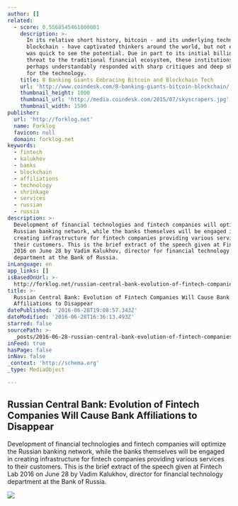 ```yaml
---
author: []
related:
  - score: 0.5568545461000001
    description: >-
      In its relative short history, bitcoin - and its underlying technology the
      blockchain - have captivated thinkers around the world, but not everyone
      was quick to see the potential. Due in part to its initial billing as a
      threat to the traditional financial ecosystem, these institutions have
      perhaps understandably responded with sharp critiques and deep skepticism
      for the technology.
    title: 8 Banking Giants Embracing Bitcoin and Blockchain Tech
    url: 'http://www.coindesk.com/8-banking-giants-bitcoin-blockchain/'
    thumbnail_height: 1000
    thumbnail_url: 'http://media.coindesk.com/2015/07/skyscrapers.jpg'
    thumbnail_width: 1500
publisher:
  url: 'http://forklog.net'
  name: Forklog
  favicon: null
  domain: forklog.net
keywords:
  - fintech
  - kalukhov
  - banks
  - blockchain
  - affiliations
  - technology
  - shrinkage
  - services
  - russian
  - russia
description: >-
  Development of financial technologies and fintech companies will optimize the
  Russian banking network, while the banks themselves will be engaged in
  creating infrastructure for fintech companies providing various services to
  their customers. This is the brief extract of the speech given at Fintech Lab
  2016 on June 28 by Vadim Kalukhov, director for financial technology
  department at the Bank of Russia.
inLanguage: en
app_links: []
isBasedOnUrl: >-
  http://forklog.net/russian-central-bank-evolution-of-fintech-companies-will-cause-bank-affiliations-to-disappear/
title: >-
  Russian Central Bank: Evolution of Fintech Companies Will Cause Bank
  Affiliations to Disappear
datePublished: '2016-06-28T19:08:57.343Z'
dateModified: '2016-06-28T16:36:13.493Z'
starred: false
sourcePath: >-
  _posts/2016-06-28-russian-central-bank-evolution-of-fintech-companies-will-ca.md
inFeed: true
hasPage: false
inNav: false
_context: 'http://schema.org'
_type: MediaObject

---
```

<article style=""><h1>Russian Central Bank: Evolution of Fintech Companies Will Cause Bank Affiliations to Disappear</h1><p>Development of financial technologies and fintech companies will optimize the Russian banking network, while the banks themselves will be engaged in creating infrastructure for fintech companies providing various services to their customers. This is the brief extract of the speech given at Fintech Lab 2016 on June 28 by Vadim Kalukhov, director for financial technology department at the Bank of Russia.</p><img src="http://forklog.net/wp-content/uploads/2016/03/11-1.png" /></article>